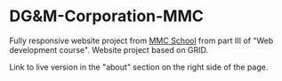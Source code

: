 # DG&M-Corporation-MMC
Fully responsive website project from [MMC School](https://mmcschool.pl/) from part III of "Web development course".
Website project based on GRID. 

Link to live version in the "about" section on the right side of the page.
